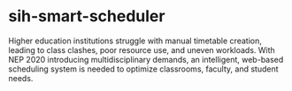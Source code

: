 # sih-smart-scheduler
Higher education institutions struggle with manual timetable creation, leading to class clashes, poor resource use, and uneven workloads. With NEP 2020 introducing multidisciplinary demands, an intelligent, web-based scheduling system is needed to optimize classrooms, faculty, and student needs.

